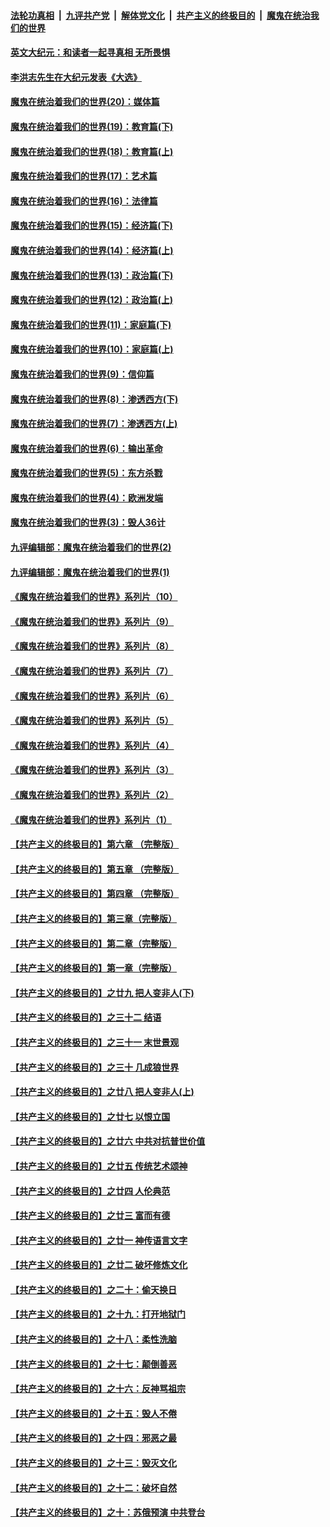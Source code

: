 

####  [法轮功真相](../../../../basic/blob/master/README.md?t=11200931) &nbsp;|&nbsp; [九评共产党](../../../../9ping.md/blob/master/README.md?t=11200931) &nbsp;|&nbsp; [解体党文化](../../../../jtdwh.md/blob/master/README.md?t=11200931)  &nbsp;|&nbsp; [共产主义的终极目的](../../../../gczydzjmd.md/blob/master/README.md?t=11200931) &nbsp;|&nbsp; [魔鬼在统治我们的世界](../../../../mgztzwmdsj.md/blob/master/README.md?t=11200931) 

#### [英文大纪元：和读者一起寻真相 无所畏惧](../pages/nsc422/n12542027.md?t=11200931) 

#### [李洪志先生在大纪元发表《大选》](../pages/nsc422/n12534746.md?t=11200931) 

#### [魔鬼在统治着我们的世界(20)：媒体篇](../pages/nsc422/n10586579.md?t=11200931) 

#### [魔鬼在统治着我们的世界(19)：教育篇(下)](../pages/nsc422/n10564808.md?t=11200931) 

#### [魔鬼在统治着我们的世界(18)：教育篇(上)](../pages/nsc422/n10526970.md?t=11200931) 

#### [魔鬼在统治着我们的世界(17)：艺术篇](../pages/nsc422/n10499093.md?t=11200931) 

#### [魔鬼在统治着我们的世界(16)：法律篇](../pages/nsc422/n10485969.md?t=11200931) 

#### [魔鬼在统治着我们的世界(15)：经济篇(下)](../pages/nsc422/n10469975.md?t=11200931) 

#### [魔鬼在统治着我们的世界(14)：经济篇(上)](../pages/nsc422/n10457370.md?t=11200931) 

#### [魔鬼在统治着我们的世界(13)：政治篇(下)](../pages/nsc422/n10448270.md?t=11200931) 

#### [魔鬼在统治着我们的世界(12)：政治篇(上)](../pages/nsc422/n10444576.md?t=11200931) 

#### [魔鬼在统治着我们的世界(11)：家庭篇(下)](../pages/nsc422/n10440961.md?t=11200931) 

#### [魔鬼在统治着我们的世界(10)：家庭篇(上)](../pages/nsc422/n10435448.md?t=11200931) 

#### [魔鬼在统治着我们的世界(9)：信仰篇](../pages/nsc422/n10432159.md?t=11200931) 

#### [魔鬼在统治着我们的世界(8)：渗透西方(下)](../pages/nsc422/n10429603.md?t=11200931) 

#### [魔鬼在统治着我们的世界(7)：渗透西方(上)](../pages/nsc422/n10426013.md?t=11200931) 

#### [魔鬼在统治着我们的世界(6)：输出革命](../pages/nsc422/n10421536.md?t=11200931) 

#### [魔鬼在统治着我们的世界(5)：东方杀戮](../pages/nsc422/n10417707.md?t=11200931) 

#### [魔鬼在统治着我们的世界(4)：欧洲发端](../pages/nsc422/n10414890.md?t=11200931) 

#### [魔鬼在统治着我们的世界(3)：毁人36计](../pages/nsc422/n10411583.md?t=11200931) 

#### [九评编辑部：魔鬼在统治着我们的世界(2)](../pages/nsc422/n10410036.md?t=11200931) 

#### [九评编辑部：魔鬼在统治着我们的世界(1)](../pages/nsc422/n10406825.md?t=11200931) 

#### [《魔鬼在统治着我们的世界》系列片（10）](../pages/nsc422/n12292670.md?t=11200931) 

#### [《魔鬼在统治着我们的世界》系列片（9）](../pages/nsc422/n12290859.md?t=11200931) 

#### [《魔鬼在统治着我们的世界》系列片（8）](../pages/nsc422/n12287445.md?t=11200931) 

#### [《魔鬼在统治着我们的世界》系列片（7）](../pages/nsc422/n12283425.md?t=11200931) 

#### [《魔鬼在统治着我们的世界》系列片（6）](../pages/nsc422/n12282314.md?t=11200931) 

#### [《魔鬼在统治着我们的世界》系列片（5）](../pages/nsc422/n12281419.md?t=11200931) 

#### [《魔鬼在统治着我们的世界》系列片（4）](../pages/nsc422/n12274024.md?t=11200931) 

#### [《魔鬼在统治着我们的世界》系列片（3）](../pages/nsc422/n12271322.md?t=11200931) 

#### [《魔鬼在统治着我们的世界》系列片（2）](../pages/nsc422/n12269049.md?t=11200931) 

#### [《魔鬼在统治着我们的世界》系列片（1）](../pages/nsc422/n12267575.md?t=11200931) 

#### [【共产主义的终极目的】第六章 （完整版）](../pages/nsc422/n11428913.md?t=11200931) 

#### [【共产主义的终极目的】第五章 （完整版）](../pages/nsc422/n11428912.md?t=11200931) 

#### [【共产主义的终极目的】第四章 （完整版）](../pages/nsc422/n11428907.md?t=11200931) 

#### [【共产主义的终极目的】第三章（完整版）](../pages/nsc422/n11428848.md?t=11200931) 

#### [【共产主义的终极目的】第二章（完整版）](../pages/nsc422/n11428831.md?t=11200931) 

#### [【共产主义的终极目的】第一章（完整版）](../pages/nsc422/n11417651.md?t=11200931) 

#### [【共产主义的终极目的】之廿九 把人变非人(下)](../pages/nsc422/n11344140.md?t=11200931) 

#### [【共产主义的终极目的】之三十二 结语](../pages/nsc422/n11360535.md?t=11200931) 

#### [【共产主义的终极目的】之三十一 末世景观](../pages/nsc422/n11351129.md?t=11200931) 

#### [【共产主义的终极目的】之三十 几成狼世界](../pages/nsc422/n11348280.md?t=11200931) 

#### [【共产主义的终极目的】之廿八 把人变非人(上)](../pages/nsc422/n11340492.md?t=11200931) 

#### [【共产主义的终极目的】之廿七 以恨立国](../pages/nsc422/n11336944.md?t=11200931) 

#### [【共产主义的终极目的】之廿六 中共对抗普世价值](../pages/nsc422/n11324785.md?t=11200931) 

#### [【共产主义的终极目的】之廿五 传统艺术颂神](../pages/nsc422/n11296396.md?t=11200931) 

#### [【共产主义的终极目的】之廿四 人伦典范](../pages/nsc422/n11296397.md?t=11200931) 

#### [【共产主义的终极目的】之廿三 富而有德](../pages/nsc422/n11283598.md?t=11200931) 

#### [【共产主义的终极目的】之廿一 神传语言文字](../pages/nsc422/n11263265.md?t=11200931) 

#### [【共产主义的终极目的】之廿二 破坏修炼文化](../pages/nsc422/n11245728.md?t=11200931) 

#### [【共产主义的终极目的】之二十：偷天换日](../pages/nsc422/n11238846.md?t=11200931) 

#### [【共产主义的终极目的】之十九：打开地狱门](../pages/nsc422/n11206376.md?t=11200931) 

#### [【共产主义的终极目的】之十八：柔性洗脑](../pages/nsc422/n11199994.md?t=11200931) 

#### [【共产主义的终极目的】之十七：颠倒善恶](../pages/nsc422/n11179782.md?t=11200931) 

#### [【共产主义的终极目的】之十六：反神骂祖宗](../pages/nsc422/n11166798.md?t=11200931) 

#### [【共产主义的终极目的】之十五：毁人不倦](../pages/nsc422/n11166792.md?t=11200931) 

#### [【共产主义的终极目的】之十四：邪恶之最](../pages/nsc422/n11150249.md?t=11200931) 

#### [【共产主义的终极目的】之十三：毁灭文化](../pages/nsc422/n11135227.md?t=11200931) 

#### [【共产主义的终极目的】之十二：破坏自然](../pages/nsc422/n11135214.md?t=11200931) 

#### [【共产主义的终极目的】之十：苏俄预演 中共登台](../pages/nsc422/n11118424.md?t=11200931) 

